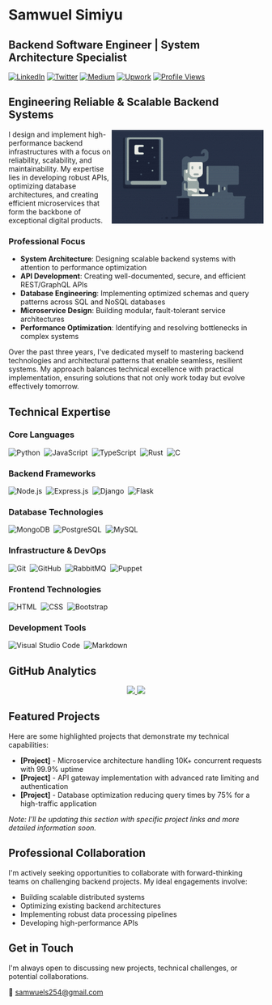 # Samwuel Simiyu

## Backend Software Engineer | System Architecture Specialist

[![LinkedIn](https://img.shields.io/badge/-LinkedIn-0A66C2?style=flat&logo=linkedin&logoColor=white)](https://www.linkedin.com/in/samwuel-s254/)
[![Twitter](https://img.shields.io/badge/-Twitter-1DA1F2?style=flat&logo=twitter&logoColor=white)](https://twitter.com/SamwuelSimiyu)
[![Medium](https://img.shields.io/badge/-Medium-12100E?style=flat&logo=medium&logoColor=white)](https://medium.com/@samwuels003)
[![Upwork](https://img.shields.io/badge/-Upwork-6FDA44?style=flat&logo=upwork&logoColor=white)](https://www.upwork.com/freelancers/~01ca81fd15f037d725)
[![Profile Views](https://komarev.com/ghpvc/?username=Trojan-254&color=0e75b6&style=flat)](https://github.com/Trojan-254)

## Engineering Reliable & Scalable Backend Systems

<img alt="Night Coding" src="https://raw.githubusercontent.com/AVS1508/AVS1508/master/assets/Night-Coding.gif" align="right" width="300"/>

I design and implement high-performance backend infrastructures with a focus on reliability, scalability, and maintainability. My expertise lies in developing robust APIs, optimizing database architectures, and creating efficient microservices that form the backbone of exceptional digital products.

### Professional Focus

- **System Architecture**: Designing scalable backend systems with attention to performance optimization
- **API Development**: Creating well-documented, secure, and efficient REST/GraphQL APIs
- **Database Engineering**: Implementing optimized schemas and query patterns across SQL and NoSQL databases
- **Microservice Design**: Building modular, fault-tolerant service architectures
- **Performance Optimization**: Identifying and resolving bottlenecks in complex systems

Over the past three years, I've dedicated myself to mastering backend technologies and architectural patterns that enable seamless, resilient systems. My approach balances technical excellence with practical implementation, ensuring solutions that not only work today but evolve effectively tomorrow.

## Technical Expertise

### Core Languages
![Python](https://img.shields.io/badge/-Python-05122A?style=flat&logo=python)&nbsp;
![JavaScript](https://img.shields.io/badge/-JavaScript-05122A?style=flat&logo=javascript)&nbsp;
![TypeScript](https://img.shields.io/badge/-TypeScript-3178C6?style=flat&logo=typescript)&nbsp;
![Rust](https://img.shields.io/badge/-Rust-000000?style=flat&logo=rust)&nbsp;
![C](https://img.shields.io/badge/-C-05122A?style=flat&logo=C&logoColor=A8B9CC)&nbsp;

### Backend Frameworks
![Node.js](https://img.shields.io/badge/-Node.js-05122A?style=flat&logo=node.js)&nbsp;
![Express.js](https://img.shields.io/badge/-Express.js-05122A?style=flat&logo=express)&nbsp;
![Django](https://img.shields.io/badge/-Django-05122A?style=flat&logo=django&logoColor=092E20)&nbsp;
![Flask](https://img.shields.io/badge/-Flask-05122A?style=flat&logo=flask)&nbsp;

### Database Technologies
![MongoDB](https://img.shields.io/badge/-MongoDB-05122A?style=flat&logo=mongodb)&nbsp;
![PostgreSQL](https://img.shields.io/badge/-PostgreSQL-336791?style=flat&logo=postgresql)&nbsp;
![MySQL](https://img.shields.io/badge/-MySQL-4479A1?style=flat&logo=mysql)&nbsp;

### Infrastructure & DevOps
![Git](https://img.shields.io/badge/-Git-05122A?style=flat&logo=git)&nbsp;
![GitHub](https://img.shields.io/badge/-GitHub-05122A?style=flat&logo=github)&nbsp;
![RabbitMQ](https://img.shields.io/badge/-RabbitMQ-05122A?style=flat&logo=rabbitmq)&nbsp;
![Puppet](https://img.shields.io/badge/-Puppet-FFAE1A?style=flat&logo=puppet)&nbsp;

### Frontend Technologies
![HTML](https://img.shields.io/badge/-HTML-05122A?style=flat&logo=HTML5)&nbsp;
![CSS](https://img.shields.io/badge/-CSS-05122A?style=flat&logo=CSS3&logoColor=1572B6)&nbsp;
![Bootstrap](https://img.shields.io/badge/-Bootstrap-05122A?style=flat&logo=bootstrap&logoColor=563D7C)&nbsp;

### Development Tools
![Visual Studio Code](https://img.shields.io/badge/-Visual%20Studio%20Code-05122A?style=flat&logo=visual-studio-code&logoColor=007ACC)&nbsp;
![Markdown](https://img.shields.io/badge/-Markdown-05122A?style=flat&logo=markdown)&nbsp;

## GitHub Analytics

<p align="center">
<a href="https://github.com/Trojan-254">
  <img height="180em" src="https://github-readme-stats-eight-theta.vercel.app/api?username=Trojan-254&show_icons=true&theme=algolia&include_all_commits=true&count_private=true"/>
  <img height="180em" src="https://github-readme-stats-eight-theta.vercel.app/api/top-langs/?username=Trojan-254&layout=compact&langs_count=8&theme=algolia"/>
</a>
</p>

## Featured Projects

Here are some highlighted projects that demonstrate my technical capabilities:

- **[Project]** - Microservice architecture handling 10K+ concurrent requests with 99.9% uptime
- **[Project]** - API gateway implementation with advanced rate limiting and authentication
- **[Project]** - Database optimization reducing query times by 75% for a high-traffic application

*Note: I'll be updating this section with specific project links and more detailed information soon.*

## Professional Collaboration

I'm actively seeking opportunities to collaborate with forward-thinking teams on challenging backend projects. My ideal engagements involve:

- Building scalable distributed systems
- Optimizing existing backend architectures
- Implementing robust data processing pipelines
- Developing high-performance APIs

## Get in Touch

I'm always open to discussing new projects, technical challenges, or potential collaborations.

📧 samwuels254@gmail.com
